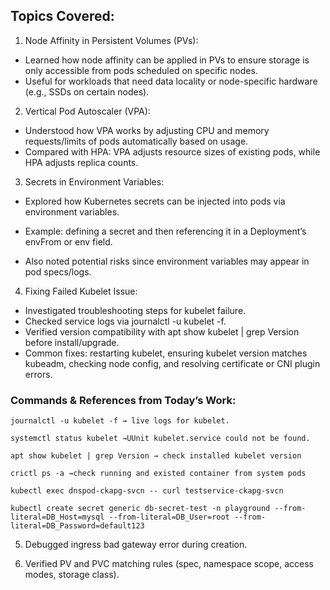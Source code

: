 
## Topics Covered:

1. Node Affinity in Persistent Volumes (PVs):

  - Learned how node affinity can be applied in PVs to ensure storage is only accessible from pods scheduled on specific nodes.
  - Useful for workloads that need data locality or node-specific hardware (e.g., SSDs on certain nodes).

2. Vertical Pod Autoscaler (VPA):

  - Understood how VPA works by adjusting CPU and memory requests/limits of pods automatically based on usage.
  - Compared with HPA: VPA adjusts resource sizes of existing pods, while HPA adjusts replica counts.

3. Secrets in Environment Variables:

  - Explored how Kubernetes secrets can be injected into pods via environment variables.
  - Example: defining a secret and then referencing it in a Deployment’s envFrom or env field.

  - Also noted potential risks since environment variables may appear in pod specs/logs.

4. Fixing Failed Kubelet Issue:

  - Investigated troubleshooting steps for kubelet failure.
  - Checked service logs via journalctl -u kubelet -f.
  - Verified version compatibility with apt show kubelet | grep Version before install/upgrade.
  - Common fixes: restarting kubelet, ensuring kubelet version matches kubeadm, checking node config, and resolving certificate or CNI plugin errors.

### Commands & References from Today’s Work:
```
journalctl -u kubelet -f → live logs for kubelet.

systemctl status kubelet →UUnit kubelet.service could not be found.

apt show kubelet | grep Version → check installed kubelet version

crictl ps -a →check running and existed container from system pods

kubectl exec dnspod-ckapg-svcn -- curl testservice-ckapg-svcn

kubectl create secret generic db-secret-test -n playground --from-literal=DB_Host=mysql --from-literal=DB_User=root --from-literal=DB_Password=default123

```

5. Debugged ingress bad gateway error during creation.

6. Verified PV and PVC matching rules (spec, namespace scope, access modes, storage class).

